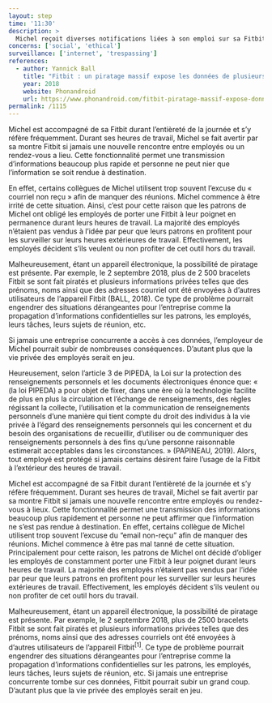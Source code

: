 ```yaml
---
layout: step
time: '11:30'
description: >
  Michel reçoit diverses notifications liées à son emploi sur sa Fitbit. Par exemple, il y reçoit des courriels, des rappels de rendez-vous ainsi que des tâches qu’il doit accomplir durant sa journée de travail. 
concerns: ['social', 'ethical']
surveillance: ['internet', 'trespassing']
references:
  - author: Yannick Ball
    title: "Fitbit : un piratage massif expose les données de plusieurs milliers de comptes sur internet"
    year: 2018
    website: Phonandroid
    url: https://www.phonandroid.com/fitbit-piratage-massif-expose-donnees-plusieurs-milliers-comptes-internet.html
permalink: /1115
---
```

Michel est accompagné de sa Fitbit durant l’entièreté de la journée et s’y réfère fréquemment. Durant ses heures de travail, Michel se fait avertir par sa montre Fitbit si jamais une nouvelle rencontre entre employés ou un rendez-vous a lieu. Cette fonctionnalité permet une transmission d’informations beaucoup plus rapide et personne ne peut nier que l’information se soit rendue à destination.

En effet, certains collègues de Michel utilisent trop souvent l’excuse du « courriel non reçu » afin de manquer des réunions. Michel commence à être irrité de cette situation. Ainsi, c’est pour cette raison que les patrons de Michel ont obligé les employés de porter une Fitbit à leur poignet en permanence durant leurs heures de travail. La majorité des employés n’étaient pas vendus à l’idée par peur que leurs patrons en profitent pour les surveiller sur leurs heures extérieures de travail.  Effectivement, les employés décident s’ils veulent ou non profiter de cet outil hors du travail. 

Malheureusement, étant un appareil électronique, la possibilité de piratage est présente. Par exemple, le 2 septembre 2018, plus de 2 500 bracelets Fitbit se sont fait piratés et plusieurs informations privées telles que des prénoms, noms ainsi que des adresses courriel ont été envoyées à d’autres utilisateurs de l’appareil Fitbit (BALL, 2018). Ce type de problème pourrait engendrer des situations dérangeantes pour l’entreprise comme la propagation d’informations confidentielles sur les patrons, les employés, leurs tâches, leurs sujets de réunion, etc. 

Si jamais une entreprise concurrente a accès à ces données, l’employeur de Michel pourrait subir de nombreuses conséquences. D’autant plus que la vie privée des employés serait en jeu. 

Heureusement, selon l’article 3 de PIPEDA, la Loi sur la protection des renseignements personnels et les documents électroniques énonce que: « (la loi PIPEDA) a pour objet de fixer, dans une ère où la technologie facilite de plus en plus la circulation et l’échange de renseignements, des règles régissant la collecte, l’utilisation et la communication de renseignements personnels d’une manière qui tient compte du droit des individus à la vie privée à l’égard des renseignements personnels qui les concernent et du besoin des organisations de recueillir, d’utiliser ou de communiquer des renseignements personnels à des fins qu’une personne raisonnable estimerait acceptables dans les circonstances. » (PAPINEAU, 2019). Alors, tout employé est protégé si jamais certains désirent faire l’usage de la Fitbit à l’extérieur des heures de travail.

Michel est accompagné de sa Fitbit durant l’entièreté de la journée et s’y réfère fréquemment. Durant ses heures de travail, Michel se fait avertir par sa montre Fitbit si jamais une nouvelle rencontre entre employés ou rendez-vous à lieux. Cette fonctionnalité permet une transmission des informations beaucoup plus rapidement et personne ne peut affirmer que l’information ne s’est pas rendue à destination. En effet, certains collègue de Michel utilisent trop souvent l’excuse du “email non-reçu” afin de manquer des réunions. Michel commence à être pas mal tanné de cette situation. Principalement pour cette raison, les patrons de Michel ont décidé d’obliger les employés de constamment porter une Fitbit à leur poignet durant leurs heures de travail. La majorité des employés n’étaient pas vendus par l’idée par peur que leurs patrons en profitent pour les surveiller sur leurs heures extérieures de travail.  Effectivement, les employés décident s’ils veulent ou non profiter de cet outil hors du travail. 

Malheureusement, étant un appareil électronique, la possibilité de piratage est présente. Par exemple, le 2 septembre 2018, plus de 2500 bracelets Fitbit se sont fait piratés et plusieurs informations privées telles que des prénoms, noms ainsi que des adresses courriels ont été envoyées à d’autres utilisateurs de l’appareil Fitbit<sup>[1]</sup>. Ce type de problème pourrait engendrer des situations dérangeantes pour l’entreprise comme la propagation d’informations confidentielles sur les patrons, les employés, leurs tâches, leurs sujets de réunion, etc. Si jamais une entreprise concurrente tombe sur ces données, Fitbit pourrait subir un grand coup. D’autant plus que la vie privée des employés serait en jeu.
